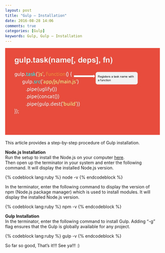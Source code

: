 ```yaml
---
layout: post
title: "Gulp – Installation"
date: 2016-08-28 14:06
comments: true
categories: [Gulp]
keywords: Gulp, Gulp – Installation
---
```


<p>
  <img src="/images/gulp.jpg" width="600" alt="Gulp – Installation" />
</p>

<p>
  This article provides a step-by-step procedure of Gulp installation.
</p>

<p>
  <strong>Node.js Installation</strong><br/>
  Run the setup to install the Node.js on your computer <a href="https://www.digitalocean.com/community/tutorials/how-to-install-node-js-on-ubuntu-16-04" target="_blank">here</a>.<br/>
  Then open up the terminator in your system and enter the following command. It will display the installed Node.js version. 
</p>

{% codeblock lang:ruby %}
node -v
{% endcodeblock %}

<p>
  In the terminator, enter the following command to display the version of npm (Node.js package manager) which is used to install modules. It will display the installed Node.js version.
</p>

{% codeblock lang:ruby %}
npm -v
{% endcodeblock %}

<p>
  <strong>Gulp Installation</strong><br/>
  In the terminator, enter the following command to install Gulp. Adding “-g” flag ensures that the Gulp is globally available for any project.
</p>

{% codeblock lang:ruby %}
gulp -v
{% endcodeblock %}

<p>
  So far so good, That’s it!!! See ya!!! :)
</p>
